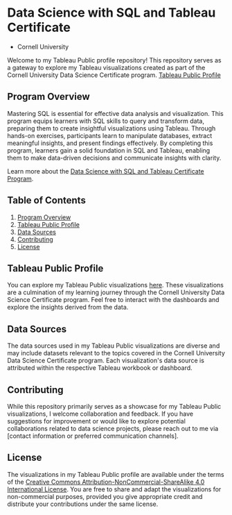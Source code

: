 # Data Science with SQL and Tableau Certificate
  - Cornell University 

Welcome to my Tableau Public profile repository! This repository serves as a gateway to explore my Tableau visualizations created as part of the Cornell University Data Science Certificate program.
[Tableau Public Profile](https://public.tableau.com/app/profile/floresql.123/vizzes)

## Program Overview

Mastering SQL is essential for effective data analysis and visualization. This program equips learners with SQL skills to query and transform data, preparing them to create insightful visualizations using Tableau. Through hands-on exercises, participants learn to manipulate databases, extract meaningful insights, and present findings effectively. By completing this program, learners gain a solid foundation in SQL and Tableau, enabling them to make data-driven decisions and communicate insights with clarity.

Learn more about the [Data Science with SQL and Tableau Certificate Program](https://ecornell.cornell.edu/certificates/data-science-analytics/data-science-with-sql-and-tableau/).

## Table of Contents

1. [Program Overview](#program-overview)
2. [Tableau Public Profile](#tableau-public-profile)
3. [Data Sources](#data-sources)
4. [Contributing](#contributing)
5. [License](#license)

## Tableau Public Profile

You can explore my Tableau Public visualizations [here](https://public.tableau.com/app/profile/floresql.123/vizzes). These visualizations are a culmination of my learning journey through the Cornell University Data Science Certificate program. Feel free to interact with the dashboards and explore the insights derived from the data.

## Data Sources

The data sources used in my Tableau Public visualizations are diverse and may include datasets relevant to the topics covered in the Cornell University Data Science Certificate program. Each visualization's data source is attributed within the respective Tableau workbook or dashboard.

## Contributing

While this repository primarily serves as a showcase for my Tableau Public visualizations, I welcome collaboration and feedback. If you have suggestions for improvement or would like to explore potential collaborations related to data science projects, please reach out to me via [contact information or preferred communication channels].

## License

The visualizations in my Tableau Public profile are available under the terms of the [Creative Commons Attribution-NonCommercial-ShareAlike 4.0 International License](https://creativecommons.org/licenses/by-nc-sa/4.0/). You are free to share and adapt the visualizations for non-commercial purposes, provided you give appropriate credit and distribute your contributions under the same license.
